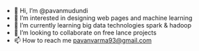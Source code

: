 - 👋 Hi, I’m @pavanmudundi
- 👀 I’m interested in designing web pages and machine learning
- 🌱 I’m currently learning big data technologies spark & hadoop
- 💞️ I’m looking to collaborate on free lance projects
- 📫 How to reach me pavanvarma93@gmail.com

<!---
pavanmudundi/pavanmudundi is a ✨ special ✨ repository because its `README.md` (this file) appears on your GitHub profile.
You can click the Preview link to take a look at your changes.
--->
